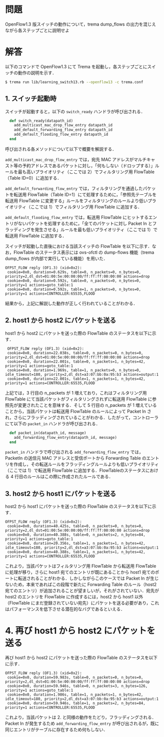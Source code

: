 # 問題
OpenFlow1.3 版スイッチの動作について，trema dump\_flows の出力を混じえながら各ステップごとに説明せよ

# 解答
以下のコマンドで OpenFlow1.3 にて Trema を起動し，各ステップごとにスイッチの動作の説明を示す．

```bash
$ trema run lib/learning_switch13.rb --openflow13 -c trema.conf
```

## 1. スイッチ起動時
スイッチが起動すると，以下の `switch_ready` ハンドラが呼び出される．

```ruby
  def switch_ready(datapath_id)    add_multicast_mac_drop_flow_entry datapath_id    add_default_forwarding_flow_entry datapath_id    add_default_flooding_flow_entry datapath_id  end
```

呼び出される各メソッドについて以下で概要を解説する．

`add_multicast_mac_drop_flow_entry` では，宛先 MAC アドレスがマルチキャスト等の予約アドレスであるパケットに対し，「何もしない（ドロップする）」ルールを最も高いプライオリティ（ここでは 2）でフィルタリング用 FlowTable（Table ID=0）に追加する．

`add_default_forwarding_flow_entry` では，フィルタリングを通過したパケットを転送用 FlowTable（Table ID=1）にて処理するために，「参照先テーブルを転送用 FlowTable に変更する」ルールをフィルタリングのルールより低いプライオリティ（ここでは 1）でフィルタリング用 FlowTable に追加する．

`add_default_flooding_flow_entry` では，転送用 FlowTable にヒットするエントリがないパケットを処理するために，「全てのパケットに対し Packet In とフラッディングを発生させる」ルールを最も低いプライオリティ（ここでは 1）で転送用 FlowTable に追加する．

スイッチが起動した直後における当該スイッチの FlowTable を以下に示す．なお，FlowTable のステータス表示には ovs-ofctl の dump-flows 機能（trema dump\_flows が内部で実行している機能）を用いた．

```OFPST_FLOW reply (OF1.3) (xid=0x2): cookie=0x0, duration=0.629s, table=0, n_packets=0, n_bytes=0, priority=2,dl_dst=01:00:5e:00:00:00/ff:ff:ff:00:00:00 actions=drop cookie=0x0, duration=0.592s, table=0, n_packets=0, n_bytes=0, priority=1 actions=goto_table:1 cookie=0x0, duration=0.592s, table=1, n_packets=0, n_bytes=0, priority=1 actions=CONTROLLER:65535,FLOOD
```

結果から，上記に解説した動作が正しく行われていることがわかる．

## 2. host1 から host2 にパケットを送る
host1 から host2 にパケットを送った際の FlowTable のステータスを以下に示す．

``` OFPST_FLOW reply (OF1.3) (xid=0x2): cookie=0x0, duration=22.038s, table=0, n_packets=0, n_bytes=0, priority=2,dl_dst=01:00:5e:00:00:00/ff:ff:ff:00:00:00 actions=drop cookie=0x0, duration=22.001s, table=0, n_packets=1, n_bytes=42, priority=1 actions=goto_table:1 cookie=0x0, duration=1.969s, table=1, n_packets=0, n_bytes=0, idle_timeout=180, priority=2,dl_dst=a3:07:bb:0a:95:b3 actions=output:1 cookie=0x0, duration=22.001s, table=1, n_packets=1, n_bytes=42, priority=1 actions=CONTROLLER:65535,FLOOD
```

上記では，3 行目の n\_packets が 1 増えており，これはフィルタリング用 FlowTable にて当該パケットがフィルタリングされずに転送用 FlowTable に参照先が変更されたことを意味する．そして 5 行目の n\_packets が 1 増えていることから，当該パケットは転送用 FlowTable のルールによって Packet In され，さらにフラッディングされていることがわかる．したがって，コントローラにて以下の `packet_in` ハンドラが呼び出される．

```ruby
  def packet_in(datapath_id, message)    add_forwarding_flow_entry(datapath_id, message)  end
```

`packet_in` ハンドラで呼び出される `add_forwarding_flow_entry` では，PacketIn の送信元 MAC アドレスと受信ポートから Forwarding Table のエントリを作成し，その転送ルールをフラッディングルールよりも低いプライオリティ（ここでは 1）で転送用 FlowTable に追加する．FlowTableのステータスにおける 4 行目のルールはこの際に作成されたルールである．

## 3. host2 から host1 にパケットを送る

host2 から host1 にパケットを送った際の FlowTable のステータスを以下に示す．

```
OFPST_FLOW reply (OF1.3) (xid=0x2): cookie=0x0, duration=40.425s, table=0, n_packets=0, n_bytes=0, priority=2,dl_dst=01:00:5e:00:00:00/ff:ff:ff:00:00:00 actions=drop cookie=0x0, duration=40.388s, table=0, n_packets=2, n_bytes=84, priority=1 actions=goto_table:1 cookie=0x0, duration=20.356s, table=1, n_packets=1, n_bytes=42, idle_timeout=180, priority=2,dl_dst=a3:07:bb:0a:95:b3 actions=output:1 cookie=0x0, duration=40.388s, table=1, n_packets=1, n_bytes=42, priority=1 actions=CONTROLLER:65535,FLOOD

```

これより，当該パケットはフィルタリング用 FlowTable から転送用 FlowTable に処理が移り，さらに host1 宛てのエントリが既にあることから host1 宛てのポートに転送されることがわかる．しかしながらこのケースでは Packet In が生じないため，本来であればこの段階で新たに Forwarding Table のルール（host2 宛てのエントリ）が追加されることが望ましいが，それがされていない．宛先が host2 のエントリを FlowTable に作成するには，host2 から host1 以外（FlowTable にまだ登録されていない宛先）にパケットを送る必要があり，これはパフォーマンスを低下させる潜在的なバグであるといえる．

# 4. 再び host1 から host2 にパケットを送る
再び host1 から host2 にパケットを送った際の FlowTable のステータスを以下に示す．

```
OFPST_FLOW reply (OF1.3) (xid=0x2): cookie=0x0, duration=59.983s, table=0, n_packets=0, n_bytes=0, priority=2,dl_dst=01:00:5e:00:00:00/ff:ff:ff:00:00:00 actions=drop cookie=0x0, duration=59.946s, table=0, n_packets=3, n_bytes=126, priority=1 actions=goto_table:1 cookie=0x0, duration=1.986s, table=1, n_packets=1, n_bytes=42, idle_timeout=180, priority=2,dl_dst=a3:07:bb:0a:95:b3 actions=output:1 cookie=0x0, duration=59.946s, table=1, n_packets=2, n_bytes=84, priority=1 actions=CONTROLLER:65535,FLOOD
```

これより，当該パケットは 2. と同様の動作をたどり，フラッディングされる．Packet In が発生するため `add_forwarding_flow_entry` が呼び出されるが，既に同じエントリがテーブルに存在するため何もしない．